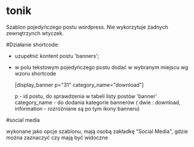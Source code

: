 # tonik

Szablon pojedyńczego postu wordpress.
Nie wykorzytuje żadnych zewnętrzynch wtyczek.


#Działanie shortcode:

 - uzupełnić kontent postu 'banners';
 - w polu tekstowym pojedyńczego postu dodać w wybranym miejscu wg wzoru shortcode

 	[display_banner p="31" category_name="download"]

 	p - id postu, do sprawdzenia w tabeli listy postów 'banner'
 	category_name  - do dodania kategorie bannerów ( dwie : download, information - rozróżniane są po tym ikony banneru)

#social media

wykonane jako opcje szablonu, mają osobą zakładkę "Social Media", gdzie można zaznaczyć czy mają być widoczne